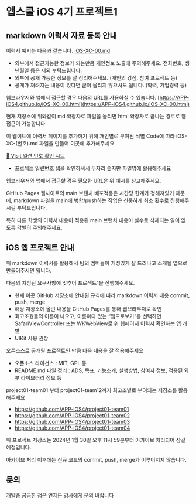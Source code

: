 # 앱스쿨 iOS 4기 프로젝트1 

## markdown 이력서 자료 등록 안내

이력서 예시는 다음과 같습니다. [iOS-XC-00.md](./iOS-XC-00.md)

- 외부에서 접근가능한 정보가 되는만큼 개인정보 노출에 주의해주세요. 전화번호, 생년월일 등은 제외 부탁드립니다.
- 외부에 공개 가능한 정보를 잘 정리해주세요. (개인의 강점, 참여 프로젝트 등)
- 공개가 꺼려지는 내용이 있다면 굳이 올리지 않으셔도 됩니다. (학력, 기업경력 등)

웹브라우저와 앱에서 접근할 경우 다음의 URL를 사용하실 수 있습니다. [https://APP-iOS4.github.io/iOS-XC-00.html](https://APP-iOS4.github.io/iOS-XC-00.html)

현재 저장소에 위와같이 md 확장자로 파일을 올리면 html 확장자로 끝나는 경로로 웹 접근이 가능합니다.

이 웹이트에 이력서 페이지를 추가하기 위해 개인별로 부여된 식별 Code에 따라 iOS-XC-(번호).md 파일을 만들어 이곳에 추가해주세요.

[🚗 Visit 일련 번호 확인 시트](https://docs.google.com/spreadsheets/d/1eKDi3JUHcLt0vMVJxfvQyOvQYHH1JPAwL_xeIkOJSeQ/edit?usp=sharing)

- 프로젝트 일련번호 탭을 확인하셔서 두자리 숫자만 파일명에 활용해주세요

웹브라우저와 앱에서 접근할 경우 필요한 URL은 위 예시를 참고해주세요.

GitHub Pages 웹사이트의 main 브랜치 배포적용은 시간당 한계가 정해져있기 때문에, markdown 파일을 main에 병합/push하는 작업은 신중하게 최소 횟수로 진행해주시길 부탁드립니다.

특히 다른 학생의 이력서 내용이 적용된 main 브랜치 내용이 실수로 삭제되는 일이 없도록 각별히 주의해주세요.


## iOS 앱 프로젝트 안내

위 markdown 이력서를 활용해서 팀의 멤버들이 개성있게 잘 드러나고 소개될 앱으로 만들어주시면 됩니다.

다음의 지정된 요구사항에 맞추어 프로젝트1을 진행해주세요. 
- 현재 이곳 GitHub 저장소에 안내된 규칙에 따라 markdown 이력서 내용 commit, push, merge
- 해당 저장소에 올린 내용을 GitHub Pages를 통해 웹브라우저로 확인
- 회고조원들의 이름이 나오고, 이름마다 있는 “웹으로보기”를 선택하면 SafariViewController 또는 WKWebView로 위 웹페이지 이력서 확인하는 앱 개발
- UIKit 사용 권장

오픈소스로 공개될 프로젝트인 만큼 다음 내용을 잘 적용해주세요
- 오픈소스 라이선스 : MIT, GPL 등
- README.md 파일 정리 : ADS, 목표, 기능소개, 실행방법, 참여자 정보, 적용된 외부 라이브러리 정보 등

project01-team01 부터 project01-team12까지 회고조별로 부여되는 저장소를 활용해주세요

- https://github.com/APP-iOS4/project01-team01
- https://github.com/APP-iOS4/project01-team02
- https://github.com/APP-iOS4/project01-team03
- https://github.com/APP-iOS4/project01-team04

위 프로젝트 저장소는 2024년 1월 30일 오후 11시 59분부터 아카이브 처리되어 잠길 예정입니다.

아카이브 처리 이후에는 신규 코드의 commit, push, merge가 이루어지지 않습니다.

## 문의

개발중 궁금한 점은 언제든 강사에게 문의 바랍니다
